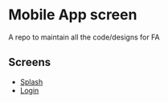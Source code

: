 # Mobile App screen
A repo to maintain all the code/designs for FA

## Screens

* [Splash](v1/splash_small.png)
* [Login](v1/login_small.png)

